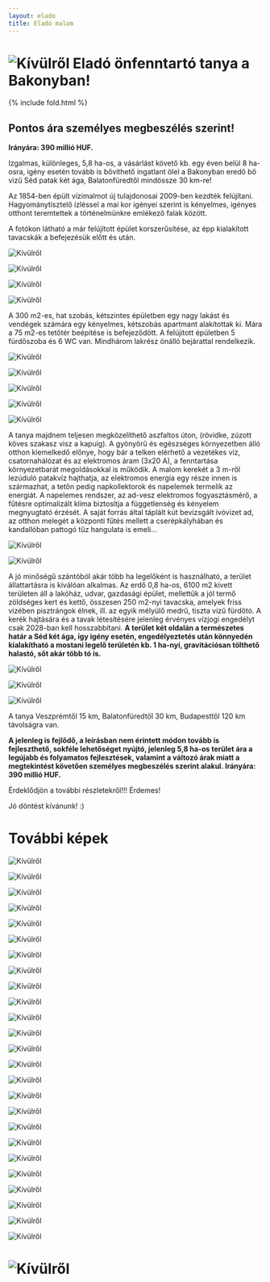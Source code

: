 ```yaml
---
layout: elado
title: Eladó malom
---
```


# ![Kívülről](https://i.imgur.com/HSakLid.jpg) Eladó önfenntartó tanya a Bakonyban!

{% include fold.html %}

## Pontos ára személyes megbeszélés szerint!
**Irányára: 390 millió HUF.**


Izgalmas, különleges, 5,8 ha-os, a vásárlást követő kb. egy éven belül 8 ha-osra, igény esetén tovább is bővíthető ingatlant ölel a Bakonyban eredő bő vizű Séd patak két ága, Balatonfüredtől mindössze 30 km-re!

Az 1854-ben épült vízimalmot új tulajdonosai 2009-ben kezdték felújítani. Hagyománytisztelő ízléssel a mai kor igényei szerint is kényelmes, igényes otthont teremtettek a történelmünkre emlékező falak között. 

A fotókon látható a már felújított épület korszerűsítése, az épp kialakított tavacskák a befejezésük előtt és után. 

![Kívülről](https://i.imgur.com/y6O4BeK.jpg)

![Kívülről](https://i.imgur.com/JAcfpSa.jpg)

![Kívülről](https://i.imgur.com/eiYFpPE.jpg)

![Kívülről](https://i.imgur.com/WXF6yub.jpg)

A 300 m2-es, hat szobás, kétszintes épületben egy nagy lakást és vendégek számára egy kényelmes, kétszobás apartmant alakítottak ki. Mára a 75 m2-es tetőtér beépítése is befejeződött. A felújított épületben 5 fürdőszoba és 6 WC van. Mindhárom lakrész önálló bejárattal rendelkezik. 

![Kívülről](https://i.imgur.com/AhuyWn4.jpg)

![Kívülről](https://i.imgur.com/1mO1Qu9.jpg)

![Kívülről](https://i.imgur.com/zipFLEZ.jpg)

![Kívülről](https://i.imgur.com/JjwSV0l.jpg)

![Kívülről](https://i.imgur.com/6rZjLTe.jpg)

A tanya majdnem teljesen megközelíthető aszfaltos úton, (rövidke, zúzott köves szakasz visz a kapuig). A gyönyörű és egészséges környezetben álló otthon kiemelkedő előnye, hogy bár a telken elérhető a vezetékes víz, csatornahálózat és az elektromos áram (3x20 A), a fenntartása környezetbarát megoldásokkal is működik. A malom kerekét a 3 m-ről lezúduló patakvíz hajthatja, az elektromos energia egy része innen is származhat, a tetőn pedig napkollektorok és napelemek termelik az energiát. A napelemes rendszer, az ad-vesz elektromos fogyasztásmérő, a fűtésre optimalizált klíma biztosítja a függetlenség és kényelem megnyugtató érzését. A saját forrás által táplált kút bevizsgált ivóvizet ad, az otthon melegét a központi fűtés mellett a cserépkályhában és kandallóban pattogó tűz hangulata is emeli…

![Kívülről](https://i.imgur.com/7E4lwFm.jpg)

![Kívülről](https://i.imgur.com/amgPlmg.jpg)

A jó minőségű szántóból akár több ha legelőként is használható, a terület állattartásra is kiválóan alkalmas. Az erdő 0,8 ha-os, 6100 m2 kivett területen áll a lakóház, udvar, gazdasági épület, mellettük a jól termő zöldséges kert és kettő, összesen 250 m2-nyi tavacska, amelyek friss vizében pisztrángok élnek, ill. az egyik mélyülő medrű, tiszta vízű fürdőtó. A kerék hajtására és a tavak létesítésére jelenleg érvényes vízjogi engedélyt csak 2028-ban kell hosszabbítani. 
**A terület két oldalán a természetes határ a Séd két ága, így igény esetén, engedélyeztetés után könnyedén kialakítható a mostani legelő területén kb. 1 ha-nyi, gravitációsan tölthető halastó, sőt akár több tó is.**

![Kívülről](https://i.imgur.com/Nae804W.jpg)

![Kívülről](https://i.imgur.com/96RdIM1.jpg)

![Kívülről](https://i.imgur.com/iVekA8C.jpg)

A tanya Veszprémtől 15 km, Balatonfüredtől 30 km, Budapesttől 120 km távolságra van.

**A jelenleg is fejlődő, a leírásban nem érintett módon tovább is fejleszthető, sokféle lehetőséget nyújtó, jelenleg 5,8 ha-os terület ára a legújabb és folyamatos fejlesztések, valamint a változó árak miatt a megtekintést követően személyes megbeszélés szerint alakul.
Irányára: 390 millió HUF.**

Érdeklődjön a további részletekről!!! Érdemes!

Jó döntést kívánunk! :)

# További képek

![Kívülről](https://i.imgur.com/LqFrwjU.jpg)

![Kívülről](https://i.imgur.com/ZYDQ38h.jpg)

![Kívülről](https://i.imgur.com/cHwgdIm.jpg)

![Kívülről](https://i.imgur.com/y00UVO2.jpg)

![Kívülről](https://i.imgur.com/YhI4eTS.jpg)

![Kívülről](https://i.imgur.com/tc6fhUS.jpg)

![Kívülről](https://i.imgur.com/NBloOsX.jpg)

![Kívülről](https://i.imgur.com/pwnwLmS.jpg)

![Kívülről](https://i.imgur.com/bIz4DC5.jpg)

![Kívülről](https://i.imgur.com/XPNh6sa.jpg)

![Kívülről](https://i.imgur.com/7nJY3Vg.jpg)

![Kívülről](https://i.imgur.com/8PldK8Q.jpg)

![Kívülről](https://i.imgur.com/PGn81UA.jpg)

![Kívülről](https://i.imgur.com/GBVGLUi.jpg)

![Kívülről](https://i.imgur.com/lvGf4Vr.jpg)

![Kívülről](https://i.imgur.com/uLm5uNr.jpg)

![Kívülről](https://i.imgur.com/Pt8XAD0.jpg)

![Kívülről](https://i.imgur.com/jU6yM23.jpg)

![Kívülről](https://i.imgur.com/EfiB1LL.jpg)

![Kívülről](https://i.imgur.com/Fiop18z.jpg)

![Kívülről](https://i.imgur.com/6r1ZOKL.jpg)

![Kívülről](https://i.imgur.com/lQgpfgh.jpg)

![Kívülről](https://i.imgur.com/M2ikrHC.jpg)

![Kívülről](https://i.imgur.com/BwOM97E.jpg)

![Kívülről](https://i.imgur.com/hAC5Lgf.jpg)

# ![Kívülről](https://i.imgur.com/UHdPvMr.jpg)
